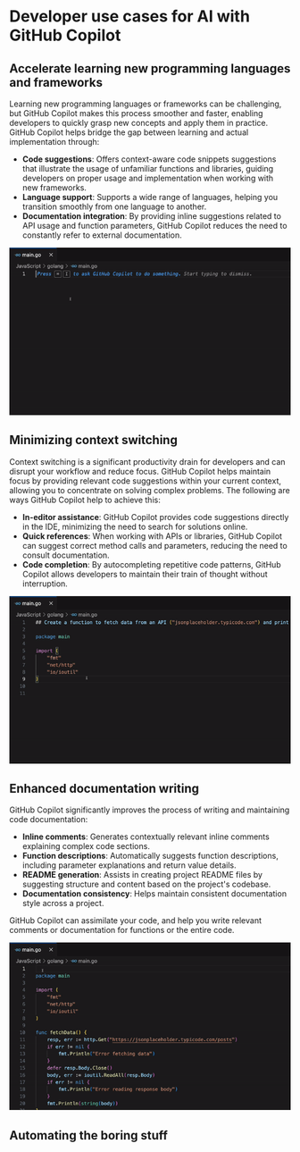 # Developer use cases for AI with GitHub Copilot

## Accelerate learning new programming languages and frameworks

Learning new programming languages or frameworks can be challenging, but GitHub Copilot makes this process smoother and faster, enabling developers to quickly grasp new concepts and apply them in practice. GitHub Copilot helps bridge the gap between learning and actual implementation through:

- **Code suggestions**: Offers context-aware code snippets suggestions that illustrate the usage of unfamiliar functions and libraries, guiding developers on proper usage and implementation when working with new frameworks.
- **Language support**: Supports a wide range of languages, helping you transition smoothly from one language to another.
- **Documentation integration**: By providing inline suggestions related to API usage and function parameters, GitHub Copilot reduces the need to constantly refer to external documentation.

![Explain](https://github.com/codess-aus/GitHub-Copilot-Certification/blob/8ff30f2763628c93fc9258dc76a91780836c69f7/images/accelerate-learning.gif)

## Minimizing context switching

Context switching is a significant productivity drain for developers and can disrupt your workflow and reduce focus. GitHub Copilot helps maintain focus by providing relevant code suggestions within your current context, allowing you to concentrate on solving complex problems. The following are ways GitHub Copilot help to achieve this:

- **In-editor assistance**: GitHub Copilot provides code suggestions directly in the IDE, minimizing the need to search for solutions online.
- **Quick references**: When working with APIs or libraries, GitHub Copilot can suggest correct method calls and parameters, reducing the need to consult documentation.
- **Code completion**: By autocompleting repetitive code patterns, GitHub Copilot allows developers to maintain their train of thought without interruption.

![Context Switching](https://github.com/codess-aus/GitHub-Copilot-Certification/blob/33aa17638745cd1986fb0c57c6ef9ecdb6662e29/images/minimize-context-switching.gif)

## Enhanced documentation writing
GitHub Copilot significantly improves the process of writing and maintaining code documentation:

- **Inline comments**: Generates contextually relevant inline comments explaining complex code sections.
- **Function descriptions**: Automatically suggests function descriptions, including parameter explanations and return value details.
- **README generation**: Assists in creating project README files by suggesting structure and content based on the project's codebase.
- **Documentation consistency**: Helps maintain consistent documentation style across a project.

GitHub Copilot can assimilate your code, and help you write relevant comments or documentation for functions or the entire code.

![Enhanced document writing](https://github.com/codess-aus/GitHub-Copilot-Certification/blob/2ee94ad7df65af5c6cc969f8a25f7de7ab82db2a/images/enhanced-documentation-writing.gif)

## Automating the boring stuff


